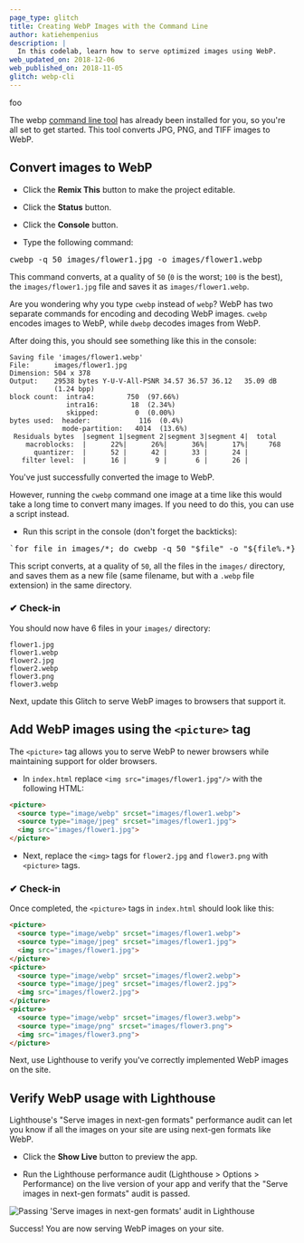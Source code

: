 ```yaml
---
page_type: glitch
title: Creating WebP Images with the Command Line
author: katiehempenius
description: |
  In this codelab, learn how to serve optimized images using WebP.
web_updated_on: 2018-12-06
web_published_on: 2018-11-05
glitch: webp-cli
---
```


foo

The webp
<a href="https://developers.google.com/speed/webp/docs/precompiled">command line tool</a>
has already been installed for you, so you're all set to get started. This tool
converts JPG, PNG, and TIFF images to WebP.

## Convert images to WebP

- Click the **Remix This** button to make the project editable.

<web-screenshot type="remix"></web-screenshot>

- Click the **Status** button.

<web-screenshot type="status"></web-screenshot>

- Click the **Console** button.

<web-screenshot type="console"></web-screenshot>

- Type the following command:

<pre class="devsite-terminal devsite-click-to-copy">
cwebp -q 50 images/flower1.jpg -o images/flower1.webp
</pre>

This command converts, at a quality of `50` (`0` is the worst; `100` is the
best), the `images/flower1.jpg` file and saves it as `images/flower1.webp`.

<div class="aside note">
Are you wondering why you type <code>cwebp</code> instead of <code>webp</code>?
WebP has two separate commands for encoding and decoding WebP images.
<code>cwebp</code> encodes images to WebP, while <code>dwebp</code> decodes
images from WebP.
</div>

After doing this, you should see something like this in the console:

```shell
Saving file 'images/flower1.webp'
File:      images/flower1.jpg
Dimension: 504 x 378
Output:    29538 bytes Y-U-V-All-PSNR 34.57 36.57 36.12   35.09 dB
           (1.24 bpp)
block count:  intra4:        750  (97.66%)
              intra16:        18  (2.34%)
              skipped:         0  (0.00%)
bytes used:  header:            116  (0.4%)
             mode-partition:   4014  (13.6%)
 Residuals bytes  |segment 1|segment 2|segment 3|segment 4|  total
    macroblocks:  |      22%|      26%|      36%|      17%|     768
      quantizer:  |      52 |      42 |      33 |      24 |
   filter level:  |      16 |       9 |       6 |      26 |
```

You've just successfully converted the image to WebP.

However, running the `cwebp` command one image at a time like this would take a
long time to convert many images. If you need to do this, you can use a script
instead.

- Run this script in the console (don't forget the backticks):

<pre class="devsite-terminal devsite-click-to-copy">
`for file in images/*; do cwebp -q 50 "$file" -o "${file%.*}.webp"; done`
</pre>

This script converts, at a quality of `50`, all the files in the `images/`
directory, and saves them as a new file (same filename, but with a `.webp` file
extension) in the same directory.

### ✔︎ Check-in

You should now have 6 files in your `images/` directory:

```shell
flower1.jpg
flower1.webp
flower2.jpg
flower2.webp
flower3.png
flower3.webp
```

Next, update this Glitch to serve WebP images to browsers that support it.

## Add WebP images using the `<picture>` tag

The `<picture>` tag allows you to serve WebP to newer browsers while maintaining
support for older browsers.

- In `index.html` replace `<img src="images/flower1.jpg"/>` with the following
HTML:

```html
<picture>
  <source type="image/webp" srcset="images/flower1.webp">
  <source type="image/jpeg" srcset="images/flower1.jpg">
  <img src="images/flower1.jpg">
</picture>
```

- Next, replace the `<img>` tags for `flower2.jpg` and `flower3.png` with
`<picture>` tags.

### ✔︎ Check-in

Once completed, the `<picture>` tags in `index.html` should look like this:

```html
<picture>
  <source type="image/webp" srcset="images/flower1.webp">
  <source type="image/jpeg" srcset="images/flower1.jpg">
  <img src="images/flower1.jpg">
</picture>
<picture>
  <source type="image/webp" srcset="images/flower2.webp">
  <source type="image/jpeg" srcset="images/flower2.jpg">
  <img src="images/flower2.jpg">
</picture>
<picture>
  <source type="image/webp" srcset="images/flower3.webp">
  <source type="image/png" srcset="images/flower3.png">
  <img src="images/flower3.png">
</picture>
```

Next, use Lighthouse to verify you've correctly implemented WebP images on the
site.

## Verify WebP usage with Lighthouse

Lighthouse's "Serve images in next-gen formats" performance audit can let you
know if all the images on your site are using next-gen formats like WebP.

- Click the **Show Live** button to preview the app.

<web-screenshot type="show-live"></web-screenshot>

- Run the Lighthouse performance audit (Lighthouse > Options > Performance) on
the live version of your app and verify that the "Serve images in next-gen
formats" audit is passed.

<img class="screenshot" src="./lighthouse_passing.png" alt="Passing 'Serve
images in next-gen formats' audit in Lighthouse">

Success! You are now serving WebP images on your site.
